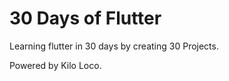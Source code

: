 # 30 Days of Flutter
 Learning flutter in 30 days by creating 30 Projects.
 
 Powered by Kilo Loco.
